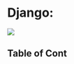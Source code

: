# Django:

![](https://upload.wikimedia.org/wikipedia/commons/thumb/7/75/Django_logo.svg/2560px-Django_logo.svg.png)


## Table of Cont
